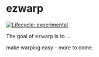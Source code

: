 
<!-- README.md is generated from README.Rmd. Please edit that file -->

# ezwarp

<!-- badges: start -->

[![Lifecycle:
experimental](https://img.shields.io/badge/lifecycle-experimental-orange.svg)](https://lifecycle.r-lib.org/articles/stages.html#experimental)
<!-- badges: end -->

The goal of ezwarp is to …

make warping easy - more to come.
